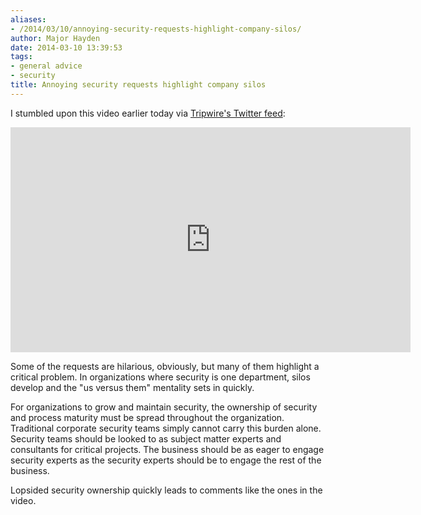 ```yaml
---
aliases:
- /2014/03/10/annoying-security-requests-highlight-company-silos/
author: Major Hayden
date: 2014-03-10 13:39:53
tags:
- general advice
- security
title: Annoying security requests highlight company silos
---
```


I stumbled upon this video earlier today via [Tripwire's Twitter feed][1]:

<span class="embed-youtube" style="text-align:center; display: block;"><iframe class='youtube-player' type='text/html' width='640' height='360' src='https://www.youtube.com/embed/DDt28QX8jG0?version=3&#038;rel=1&#038;fs=1&#038;autohide=2&#038;showsearch=0&#038;showinfo=1&#038;iv_load_policy=1&#038;wmode=transparent' allowfullscreen='true' style='border:0;'></iframe></span>

Some of the requests are hilarious, obviously, but many of them highlight a critical problem. In organizations where security is one department, silos develop and the "us versus them" mentality sets in quickly.

For organizations to grow and maintain security, the ownership of security and process maturity must be spread throughout the organization. Traditional corporate security teams simply cannot carry this burden alone. Security teams should be looked to as subject matter experts and consultants for critical projects. The business should be as eager to engage security experts as the security experts should be to engage the rest of the business.

Lopsided security ownership quickly leads to comments like the ones in the video.

 [1]: http://twitter.com/TripwireInc/status/443016198905921536